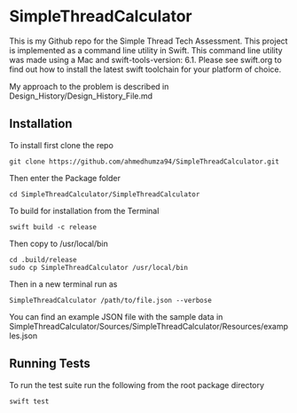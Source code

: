 # SimpleThreadCalculator

This is my Github repo for the Simple Thread Tech Assessment. This project is implemented as a command line utility in Swift. This command line utility was made using a Mac and swift-tools-version: 6.1. Please see swift.org to find out how to install the latest swift toolchain for your platform of choice. 

My approach to the problem is described in Design_History/Design_History_File.md

## Installation

To install first clone the repo

```
git clone https://github.com/ahmedhumza94/SimpleThreadCalculator.git
```

Then enter the Package folder

```
cd SimpleThreadCalculator/SimpleThreadCalculator
```

To build for installation from the Terminal

```
swift build -c release
```

Then copy to /usr/local/bin

```
cd .build/release
sudo cp SimpleThreadCalculator /usr/local/bin
```

Then in a new terminal run as 

```
SimpleThreadCalculator /path/to/file.json --verbose
```

You can find an example JSON file with the sample data in SimpleThreadCalculator/Sources/SimpleThreadCalculator/Resources/examples.json

## Running Tests

To run the test suite run the following from the root package directory

```
swift test
```


